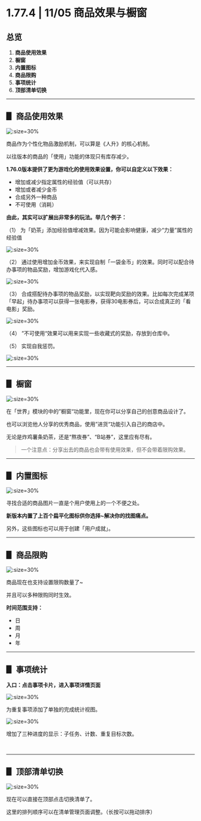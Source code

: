 # 1.77.4 | 11/05 商品效果与橱窗


## 总览

1. **商品使用效果**
2. **橱窗**
3. **内置图标**
4. **商品限购**
5. **事项统计**
6. **顶部清单切换**

<!-- more -->

---

## ▋ 商品使用效果

![](_media/176-7/01.png ':size=30%')



商品作为个性化物品激励机制，可以算是《人升》的核心机制。

以往版本的商品的「使用」功能的体现只有库存减少。



**1.76.0版本提供了更为游戏化的使用效果设置，你可以自定义以下效果：**

- 增加或减少指定属性的经验值（可以共存）
- 增加或者减少金币
- 合成另外一种商品
- 不可使用（消耗）



**由此，其实可以扩展出非常多的玩法。举几个例子：**

（1）  为「奶茶」添加经验值增减效果。因为可能会影响健康，减少“力量”属性的经验值

![](_media/176-7/02.png ':size=30%')

（2） 通过使用增加金币效果，来实现自制「一袋金币」的效果。同时可以配合待办事项的物品奖励，增加游戏化代入感。

![](_media/176-7/03.png ':size=30%')

（3） 合成搭配待办事项的物品奖励，以实现靶向奖励的效果。比如每次完成某项「早起」待办事项可以获得一张电影券，获得30电影券后，可以合成真正的「看电影」奖励。

![](_media/176-7/01.png ':size=30%')

（4） ”不可使用“效果可以用来实现一些收藏式的奖励，存放到仓库中。

（5） 实现自我惩罚。

![](_media/176-7/04.png ':size=30%')

---

## ▋ 橱窗

![](_media/176-7/05.png ':size=30%')

在「世界」模块的中的”橱窗“功能里，现在你可以分享自己的创意商品设计了。

也可以浏览他人分享的优秀商品，使用”进货“功能引入自己的商店中。



无论是炸鸡薯条奶茶，还是“熬夜券”、“B站券”，这里应有尽有。

> 一个注意点：分享出去的商品也会带有使用效果，但不会带着限购效果。

---

## ▋ 内置图标

![](_media/176-7/06.png ':size=30%')

寻找合适的商品图片一直是个用户使用上的一个不便之处。

**新版本内置了上百个扁平化图标供你选择~解决你的找图痛点。**



另外，这些图标也可以用于创建「用户成就」。

---

## ▋ 商品限购

![](_media/176-7/07.png ':size=30%')

商品现在也支持设置限购数量了~

并且可以多种限购同时生效。



**时间范围支持：**

- 日
- 周
- 月
- 年



---

## ▋ 事项统计

**入口：点击事项卡片，进入事项详情页面**

![](_media/176-7/08.png ':size=30%')

为重复事项添加了单独的完成统计视图。



![](_media/176-7/09.jpg ':size=30%')

增加了三种进度的显示：子任务、计数、重复目标次数。

<br />

---

## ▋ 顶部清单切换

![](_media/176-7/09.png ':size=30%')

现在可以直接在顶部点击切换清单了。

这里的排列顺序可以在清单管理页面调整。（长按可以拖动排序）
